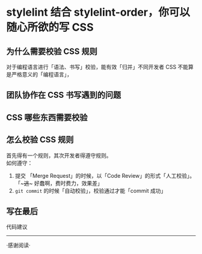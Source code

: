 # stylelint 结合 stylelint-order，你可以随心所欲的写 CSS

## 为什么需要校验 CSS 规则

对于编程语言进行「语法、书写」校验，能有效「归并」不同开发者
CSS 不能算是严格意义的「编程语言」，

## 团队协作在 CSS 书写遇到的问题

## CSS 哪些东西需要校验

## 怎么校验 CSS 规则

首先得有一个规则，其次开发者得遵守规则。  
如何遵守：

1. 提交 「Merge Request」的时候，以「Code Review」的形式「人工校验」。「~~~逃~~~ 好蠢啊，费时费力，效果差」
1. `git commit` 的时候「自动校验」，校验通过才能「commit 成功」

## 写在最后

代码建议

---

·感谢阅读·

